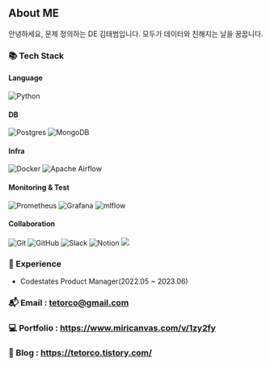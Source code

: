 ## About ME
안녕하세요, 문제 정의하는 DE 김태범입니다. 모두가 데이터와 친해지는 날을 꿈꿉니다.

### 📚 Tech Stack
#### Language
![Python](https://img.shields.io/badge/python-3670A0?style=for-the-badge&logo=python&logoColor=ffdd54)

#### DB
![Postgres](https://img.shields.io/badge/postgres-%23316192.svg?style=for-the-badge&logo=postgresql&logoColor=white)
![MongoDB](https://img.shields.io/badge/MongoDB-%234ea94b.svg?style=for-the-badge&logo=mongodb&logoColor=white)

#### Infra
![Docker](https://img.shields.io/badge/docker-%230db7ed.svg?style=for-the-badge&logo=docker&logoColor=white)
![Apache Airflow](https://img.shields.io/badge/Apache%20Airflow-017CEE?style=for-the-badge&logo=Apache%20Airflow&logoColor=white)

#### Monitoring & Test
![Prometheus](https://img.shields.io/badge/Prometheus-E6522C?style=for-the-badge&logo=Prometheus&logoColor=white)
![Grafana](https://img.shields.io/badge/grafana-%23F46800.svg?style=for-the-badge&logo=grafana&logoColor=white)
![mlflow](https://img.shields.io/badge/mlflow-%23d9ead3.svg?style=for-the-badge&logo=numpy&logoColor=blue)

#### Collaboration
![Git](https://img.shields.io/badge/git-%23F05033.svg?style=for-the-badge&logo=git&logoColor=white)
![GitHub](https://img.shields.io/badge/github-%23121011.svg?style=for-the-badge&logo=github&logoColor=white)
![Slack](https://img.shields.io/badge/Slack-4A154B?style=for-the-badge&logo=slack&logoColor=white)
![Notion](https://img.shields.io/badge/Notion-%23000000.svg?style=for-the-badge&logo=notion&logoColor=white)
<img src="https://img.shields.io/badge/asana-%23C61C3E.svg?&style=for-the-badge&logo=asana&logoColor=white" />

### 🚙 Experience
* Codestates Product Manager(2022.05 ~ 2023.06)

### 📬 Email : tetorco@gmail.com
### 💻 Portfolio : https://www.miricanvas.com/v/1zy2fy
### 📗 Blog : https://tetorco.tistory.com/
